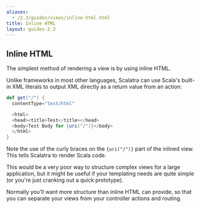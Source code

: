 ```yaml
---
aliases:
  - /2.3/guides/views/inline-html.html
title: Inline HTML
layout: guides-2.3
---
```


## Inline HTML

The simplest method of rendering a view is by using inline HTML.

Unlike frameworks in most other languages, Scalatra can use Scala's built-in
XML literals to output XML directly as a return value from an action:

```scala
def get("/") {
  contentType="text/html"

  <html>
  <head><title>Test</title></head>
  <body>Test Body for {uri("/")}</body>
  </html>
}
```

Note the use of the curly braces on the `{uri("/")}` part of the inlined view.
This tells Scalatra to render Scala code.

This would be a very poor way to structure complex views for a large application, but it might
be useful if your templating needs are quite simple (or you're just cranking out a quick prototype).

Normally you'll want more structure than inline HTML can provide, so that you can separate
your views from your controller actions and routing.
